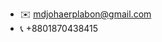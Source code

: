 - ✉️ mdjohaerplabon@gmail.com
- 📞 +8801870438415

<!---
Md-Johaer-Plabon/Md-Johaer-Plabon is a ★ special ★ repository because its `README.md` (this file) appears on your GitHub profile.
You can click the Preview link to take a look at your changes.
--->
